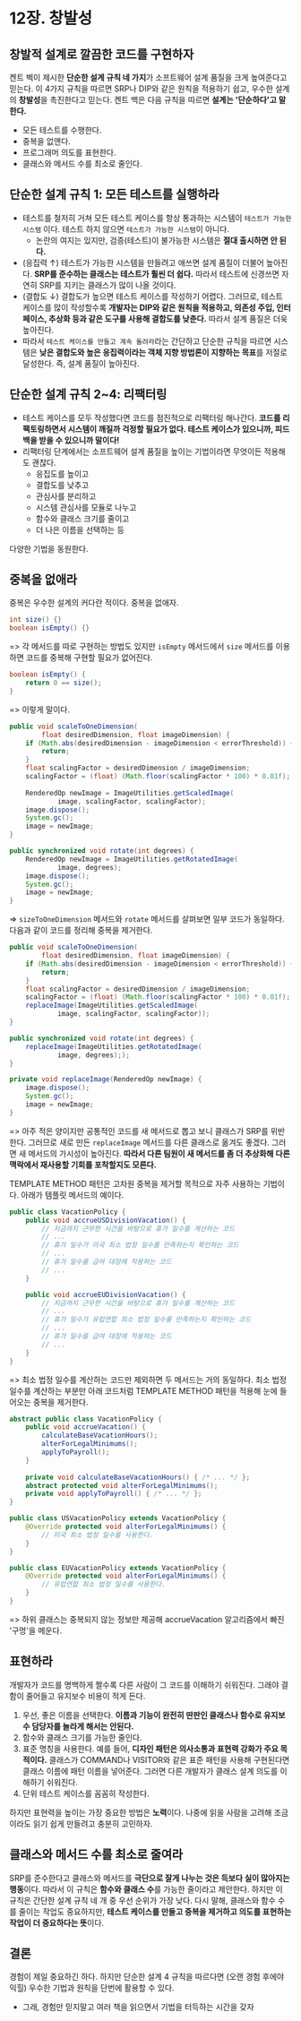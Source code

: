# 12장. 창발성 

## 창발적 설계로 깔끔한 코드를 구현하자

켄트 벡이 제시한 **단순한 설계 규칙 네 가지**가 소프트웨어 설계 품질을 크게 높여준다고 믿는다. 
이 4가지 규칙을 따르면 SRP나 DIP와 같은 원칙을 적용하기 쉽고, 우수한 설계의 **창발성**을 촉진한다고 믿는다. 
켄트 백은 다음 규칙을 따르면 **설계는 '단순하다'고 말한다.** 

* 모든 테스트를 수행한다.
* 중복을 없앤다.
* 프로그래머 의도를 표현한다. 
* 클래스와 메서드 수를 최소로 줄인다. 

## 단순한 설계 규칙 1: 모든 테스트를 실행하라

* 테스트를 철저히 거쳐 모든 테스트 케이스를 항상 통과하는 시스템이 `테스트가 가능한 시스템` 이다. 테스트 하지 않으면 `테스트가 가능한 시스템`이 아니다. 
  * 논란의 여지는 있지만, 검증(테스트)이 불가능한 시스템은 **절대 출시하면 안 된다.**
* (응집력 ↑) 테스트가 가능한 시스템을 만들려고 애쓰면 설계 품질이 더불어 높아진다. **SRP를 준수하는 클래스는 테스트가 훨씬 더 쉽다.** 따라서 테스트에 신경쓰면 자연히 SRP를 지키는 클래스가 많이 나올 것이다.  
* (결합도 ↓) 결합도가 높으면 테스트 케이스를 작성하기 어렵다. 그러므로, 테스트 케이스를 많이 작성할수록 **개발자는 DIP와 같은 원칙을 적용하고, 의존성 주입, 인터페이스, 추상화 등과 같은 도구를 사용해 결합도를 낮춘다.** 따라서 설계 품질은 더욱 높아진다.
* 따라서 `테스트 케이스를 만들고 계속 돌려라`라는 간단하고 단순한 규칙을 따르면 시스템은 **낮은 결합도와 높은 응집력이라는 객체 지향 방법론이 지향하는 목표**를 저절로 달성한다. 즉, 설계 품질이 높아진다. 

## 단순한 설계 규칙 2~4: 리팩터링  

* 테스트 케이스를 모두 작성했다면 코드를 점진적으로 리팩터링 해나간다. **코드를 리팩토링하면서 시스템이 깨질까 걱정할 필요가 없다. 테스트 케이스가 있으니까, 피드백을 받을 수 있으니까 말이다!**
* 리팩터링 단계에서는 소프트웨어 설계 품질을 높이는 기법이라면 무엇이든 적용해도 괜찮다. 
  * 응집도를 높이고 
  * 결합도를 낮추고 
  * 관심사를 분리하고 
  * 시스템 관심사를 모듈로 나누고 
  * 함수와 클래스 크기를 줄이고
  * 더 나은 이름을 선택하는 등 

다양한 기법을 동원한다.

## 중복을 없애라 

중복은 우수한 설계의 커다란 적이다. 중복을 없애자.

```java
int size() {}
boolean isEmpty() {}
```

=> 각 메서드를 따로 구현하는 방법도 있지만 `isEmpty` 메서드에서 `size` 메서드를 이용하면 코드를 중복해 구현할 필요가 없어진다.

```java
boolean isEmpty() {
    return 0 == size();
}
```
=> 이렇게 말이다. 


```java
public void scaleToOneDimension(
        float desiredDimension, float imageDimension) {
    if (Math.abs(desiredDimension - imageDimension < errorThreshold)) {
        return;
    }
    float scalingFactor = desiredDimension / imageDimension;
    scalingFactor = (float) (Math.floor(scalingFactor * 100) * 0.01f);
    
    RenderedOp newImage = ImageUtilities.getScaledImage(
            image, scalingFactor, scalingFactor);
    image.dispose();
    System.gc();
    image = newImage;
}

public synchronized void rotate(int degrees) {
    RenderedOp newImage = ImageUtilities.getRotatedImage(
            image, degrees);
    image.dispose();
    System.gc();
    image = newImage;
}
```
=> `sizeToOneDimension` 메서드와 `rotate` 메서드를 살펴보면 일부 코드가 동일하다. 다음과 같이 코드를 정리해 중복을 제거한다. 

```java
public void scaleToOneDimension(
        float desiredDimension, float imageDimension) {
    if (Math.abs(desiredDimension - imageDimension < errorThreshold)) {
        return;
    }
    float scalingFactor = desiredDimension / imageDimension;
    scalingFactor = (float) (Math.floor(scalingFactor * 100) * 0.01f);
    replaceImage(ImageUtilities.getScaledImage(
            image, scalingFactor, scalingFactor));
}

public synchronized void rotate(int degrees) {
    replaceImage(ImageUtilities.getRotatedImage(
            image, degrees););
}

private void replaceImage(RenderedOp newImage) {
    image.dispose();
    System.gc();
    image = newImage;
}
```
=> 아주 적은 양이지만 공통적인 코드를 새 메서드로 뽑고 보니 클래스가 SRP를 위반한다. 
그러므로 새로 만든 `replaceImage` 메서드를 다른 클래스로 옮겨도 좋겠다. 
그러면 새 메서드의 가시성이 높아진다. 
**따라서 다른 팀원이 새 메서드를 좀 더 추상화해 다른 맥락에서 재사용할 기회를 포착할지도 모른다.** 

TEMPLATE METHOD 패턴은 고차원 중복을 제거할 목적으로 자주 사용하는 기법이다. 아래가 템플릿 메서드의 예이다. 
```java
public class VacationPolicy {
    public void accrueUSDivisionVacation() {
        // 지금까지 근무한 시간을 바탕으로 휴가 일수를 계산하는 코드
        // ...
        // 휴가 일수가 미국 최소 법정 일수를 만족하는지 확인하는 코드 
        // ...
        // 휴가 일수를 급여 대장에 적용하는 코드
        // ...
    }

    public void accrueEUDivisionVacation() {
        // 지금까지 근무한 시간을 바탕으로 휴가 일수를 계산하는 코드
        // ...
        // 휴가 일수가 유럽연합 최소 법정 일수를 만족하는지 확인하는 코드 
        // ...
        // 휴가 일수를 급여 대장에 적용하는 코드
        // ...
    }
}
```
=> 최소 법정 일수를 계산하는 코드만 제외하면 두 메서드는 거의 동일하다. 
최소 법정 일수를 계산하는 부분만 아래 코드처럼 TEMPLATE METHOD 패턴을 적용해 눈에 들어오는 중복을 제거한다. 

```java
abstract public class VacationPolicy {
    public void accrueVacation() {
        calculateBaseVacationHours();
        alterForLegalMinimums();
        applyToPayroll();
    }
    
    private void calculateBaseVacationHours() { /* ... */ };
    abstract protected void alterForLegalMinimums();
    private void applyToPayroll() { /* ... */ };
}

public class USVacationPolicy extends VacationPolicy {
    @Override protected void alterForLegalMinimums() {
        // 미국 최소 법정 일수를 사용한다.
    }
}

public class EUVacationPolicy extends VacationPolicy {
    @Override protected void alterForLegalMinimums() {
        // 유럽연합 최소 법정 일수를 사용한다.
    }
}
```
=> 하위 클래스는 중복되지 않는 정보만 제공해 accrueVacation 알고리즘에서 빠진 '구멍'을 메운다.

## 표현하라

개발자가 코드를 명백하게 짤수록 다른 사람이 그 코드를 이해하기 쉬워진다. 그래야 결함이 줄어들고 유지보수 비용이 적게 든다. 

1. 우선, 좋은 이름을 선택한다. **이름과 기능이 완전히 딴판인 클래스나 함수로 유지보수 담당자를 놀라게 해서는 안된다.**
2. 함수와 클래스 크기를 가능한 줄인다. 
3. 표준 명칭을 사용한다. 예를 들어, **디자인 패턴은 의사소통과 표현력 강화가 주요 목적이다.** 클래스가 COMMAND나 VISITOR와 같은 표준 패턴을 사용해 구현된다면 클래스 이름에 패턴 이름을 넣어준다. 그러면 다른 개발자가 클래스 설계 의도를 이해하기 쉬워진다. 
4. 단위 테스트 케이스를 꼼꼼히 작성한다. 

하지만 표현력을 높이는 가장 중요한 방법은 **노력**이다. 나중에 읽을 사람을 고려해 조금이라도 읽기 쉽게 만들려고 충분히 고민하자.

## 클래스와 메서드 수를 최소로 줄여라 

SRP를 준수한다고 클래스와 메서드를 **극단으로 잘게 나누는 것은 득보다 실이 많아지는 행동**이다. 
따라서 이 규칙은 **함수와 클래스 수**를 가능한 줄이라고 제안한다.
하지만 이 규칙은 간단한 설계 규칙 네 개 중 우선 순위가 가장 낮다. 
다시 말해, 클래스와 함수 수를 줄이는 작업도 중요하지만, **테스트 케이스를 만들고 중복을 제거하고 의도를 표현하는 작업이 더 중요하다는 뜻**이다.

## 결론

경험이 제일 중요하긴 하다. 
하지만 단순한 설계 4 규칙을 따르다면 (오랜 경험 후에야 익힐) 우수한 기법과 원칙을 단번에 활용할 수 있다.

* 그래, 경험만 믿지말고 여러 책을 읽으면서 기법을 터득하는 시간을 갖자